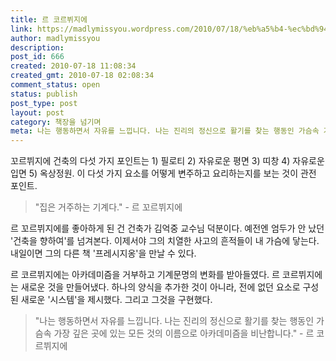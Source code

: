 ```yaml
---
title: 르 코르뷔지에
link: https://madlymissyou.wordpress.com/2010/07/18/%eb%a5%b4-%ec%bd%94%eb%a5%b4%eb%b7%94%ec%a7%80%ec%97%90/
author: madlymissyou
description:
post_id: 666
created: 2010-07-18 11:08:34
created_gmt: 2010-07-18 02:08:34
comment_status: open
status: publish
post_type: post
layout: post
category: 책장을 넘기며
meta: 나는 행동하면서 자유를 느낍니다. 나는 진리의 정신으로 활기를 찾는 행동인 가슴속 가장 깊은 곳에 있는 모든 것의 이름으로 아카데미즘을 비난합니다. - 르 코르뷔지에
---
```


꼬르뷔지에 건축의 다섯 가지 포인트는 1) 필로티 2) 자유로운 평면 3) 띠창 4) 자유로운 입면 5) 옥상정원. 이 다섯 가지 요소를 어떻게 변주하고 요리하는지를 보는 것이 관전 포인트.

> "집은 거주하는 기계다." - 르 꼬르뷔지에

르 꼬르뷔지에를 좋아하게 된 건 건축가 김억중 교수님 덕분이다. 예전엔 엄두가 안 났던 '건축을 향하여'를 넘겨본다. 이제서야 그의 치열한 사고의 흔적들이 내 가슴에 닿는다. 내일이면 그의 다른 책 '프레시지옹'을 만날 수 있다.

르 코르뷔지에는 아카데미즘을 거부하고 기계문명의 변화를 받아들였다. 르 코르뷔지에는 새로운 것을 만들어냈다. 하나의 양식을 추가한 것이 아니라, 전에 없던 요소로 구성된 새로운 '시스템'을 제시했다. 그리고 그것을 구현했다.

> "나는 행동하면서 자유를 느낍니다. 나는 진리의 정신으로 활기를 찾는 행동인 가슴속 가장 깊은 곳에 있는 모든 것의 이름으로 아카데미즘을 비난합니다." - 르 코르뷔지에
